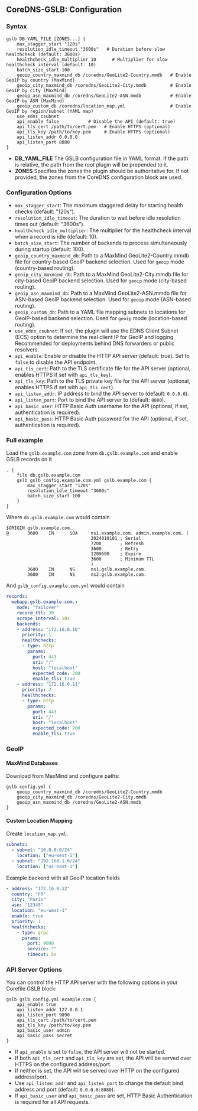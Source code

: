 ## CoreDNS-GSLB: Configuration 

### Syntax

~~~
gslb DB_YAML_FILE [ZONES...] {
    max_stagger_start "120s"
    resolution_idle_timeout "3600s"   # Duration before slow healthcheck (default: 3600s)
    healthcheck_idle_multiplier 10      # Multiplier for slow healthcheck interval (default: 10)
    batch_size_start 100
    geoip_country_maxmind_db /coredns/GeoLite2-Country.mmdb   # Enable GeoIP by country (MaxMind)
    geoip_city_maxmind_db /coredns/GeoLite2-City.mmdb         # Enable GeoIP by city (MaxMind)
    geoip_asn_maxmind_db /coredns/GeoLite2-ASN.mmdb           # Enable GeoIP by ASN (MaxMind)
    geoip_custom_db /coredns/location_map.yml                 # Enable GeoIP by region/subnet (YAML map)
    use_edns_csubnet
    api_enable false           # Disable the API (default: true)
    api_tls_cert /path/to/cert.pem   # Enable HTTPS (optional)
    api_tls_key /path/to/key.pem     # Enable HTTPS (optional)
    api_listen_addr 0.0.0.0
    api_listen_port 8080
}
~~~

* **DB_YAML_FILE** The GSLB configuration file in YAML format. If the path is relative, the path from the *root*
  plugin will be prepended to it.
* **ZONES** Specifies the zones the plugin should be authoritative for. If not provided, the zones from the CoreDNS configuration block are used.

### Configuration Options

* `max_stagger_start`: The maximum staggered delay for starting health checks (default: "120s").
* `resolution_idle_timeout`: The duration to wait before idle resolution times out (default: "3600s").
* `healthcheck_idle_multiplier`: The multiplier for the healthcheck interval when a record is idle (default: 10).
* `batch_size_start`: The number of backends to process simultaneously during startup (default: 100).
* `geoip_country_maxmind_db`: Path to a MaxMind GeoLite2-Country.mmdb file for country-based GeoIP backend selection. Used for `geoip` mode (country-based routing).
* `geoip_city_maxmind_db`: Path to a MaxMind GeoLite2-City.mmdb file for city-based GeoIP backend selection. Used for `geoip` mode (city-based routing).
* `geoip_asn_maxmind_db`: Path to a MaxMind GeoLite2-ASN.mmdb file for ASN-based GeoIP backend selection. Used for `geoip` mode (ASN-based routing).
* `geoip_custom_db`: Path to a YAML file mapping subnets to locations for GeoIP-based backend selection. Used for `geoip` mode (location-based routing).
* `use_edns_csubnet`: If set, the plugin will use the EDNS Client Subnet (ECS) option to determine the real client IP for GeoIP and logging. Recommended for deployments behind DNS forwarders or public resolvers.
* `api_enable`: Enable or disable the HTTP API server (default: true). Set to `false` to disable the API endpoint.
* `api_tls_cert`: Path to the TLS certificate file for the API server (optional, enables HTTPS if set with `api_tls_key`).
* `api_tls_key`: Path to the TLS private key file for the API server (optional, enables HTTPS if set with `api_tls_cert`).
* `api_listen_addr`: IP address to bind the API server to (default: `0.0.0.0`).
* `api_listen_port`: Port to bind the API server to (default: `8080`).
* `api_basic_user`: HTTP Basic Auth username for the API (optional, if set, authentication is required).
* `api_basic_pass`: HTTP Basic Auth password for the API (optional, if set, authentication is required).

### Full example

Load the `gslb.example.com` zone from `db.gslb.example.com` and enable GSLB records on it

~~~ corefile
. {
    file db.gslb.example.com
    gslb gslb_config.example.com.yml gslb.example.com {
        max_stagger_start "120s"
        resolution_idle_timeout "3600s"
        batch_size_start 100
    }
}
~~~

Where `db.gslb.example.com` would contain 

~~~ text
$ORIGIN gslb.example.com.
@       3600    IN      SOA     ns1.example.com. admin.example.com. (
                                2024010101 ; Serial
                                7200       ; Refresh
                                3600       ; Retry
                                1209600    ; Expire
                                3600       ; Minimum TTL
                                )
        3600    IN      NS      ns1.gslb.example.com.
        3600    IN      NS      ns2.gslb.example.com.
~~~

And `gslb_config.example.com.yml` would contain 

~~~ yaml
records:
  webapp.gslb.example.com.:
    mode: "failover"
    record_ttl: 30
    scrape_interval: 10s
    backends:
    - address: "172.16.0.10"
      priority: 1
      healthchecks:
      - type: http
        params:
          port: 443
          uri: "/"
          host: "localhost"
          expected_code: 200
          enable_tls: true
    - address: "172.16.0.11"
      priority: 2
      healthchecks:
      - type: http
        params:
          port: 443
          uri: "/"
          host: "localhost"
          expected_code: 200
          enable_tls: true
~~~

### GeoIP

#### MaxMind Databases

Download from MaxMind and configure paths:
```
gslb config.yml {
    geoip_country_maxmind_db /coredns/GeoLite2-Country.mmdb
    geoip_city_maxmind_db /coredns/GeoLite2-City.mmdb
    geoip_asn_maxmind_db /coredns/GeoLite2-ASN.mmdb
}
```

#### Custom Location Mapping

Create `location_map.yml`:
```yaml
subnets:
  - subnet: "10.0.0.0/24"
    location: ["eu-west-1"]
  - subnet: "192.168.1.0/24" 
    location: ["us-east-1"]
```

Example backend with all GeoIP location fields

~~~yaml
- address: "172.16.0.12"
  country: "FR"
  city: "Paris"
  asn: "12345"
  location: "eu-west-1"
  enable: true
  priority: 1
  healthchecks:
    - type: grpc
      params:
        port: 9090
        service: ""
        timeout: 5s
~~~

### API Server Options

You can control the HTTP API server with the following options in your Corefile GSLB block:

```
gslb gslb_config.yml example.com {
    api_enable true
    api_listen_addr 127.0.0.1
    api_listen_port 9090
    api_tls_cert /path/to/cert.pem
    api_tls_key /path/to/key.pem
    api_basic_user admin
    api_basic_pass secret
}
```

- If `api_enable` is set to `false`, the API server will not be started.
- If both `api_tls_cert` and `api_tls_key` are set, the API will be served over HTTPS on the configured address/port.
- If neither is set, the API will be served over HTTP on the configured address/port.
- Use `api_listen_addr` and `api_listen_port` to change the default bind address and port (default: `0.0.0.0:8080`).
- If `api_basic_user` and `api_basic_pass` are set, HTTP Basic Authentication is required for all API requests.




